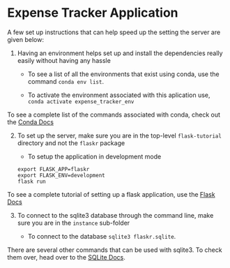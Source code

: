 # Expense Tracker Application

A few set up instructions that can help speed up the setting the server are given below:

1. Having an environment helps set up and install the dependencies really easily without having any
hassle

	- To see a list of all the environments that exist using conda, use the command `conda env list`.

	- To activate the environment associated with this aplication use, `conda activate expense_tracker_env`

To see a complete list of the commands associated with conda, check out the [Conda Docs](https://docs.conda.io/projects/conda/en/latest/user-guide/tasks/manage-environments.html)



2. To set up the server, make sure you are in the top-level `flask-tutorial` directory and not the 
`flaskr` package

	- To setup the application in development mode

	```
	export FLASK_APP=flaskr
	export FLASK_ENV=development
	flask run
	```

To see a complete tutorial of setting up a flask application, use the [Flask Docs](https://flask.palletsprojects.com/en/1.1.x/tutorial/factory/)



3. To connect to the sqlite3 database through the command line, make sure you are in the `instance` sub-folder

	- To connect to the database `sqlite3 flaskr.sqlite`.

There are several other commands that can be used with sqlite3. To check them over, head over to the [SQLite Docs](https://sqlite.org/cli.html#zipdb).
